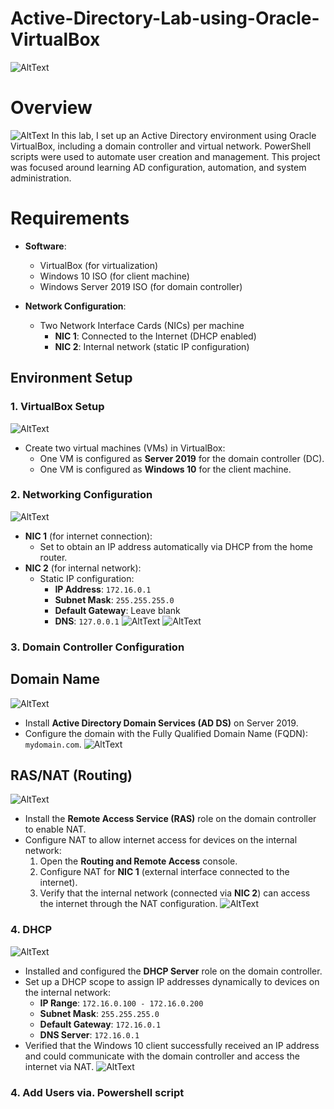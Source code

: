 # Active-Directory-Lab-using-Oracle-VirtualBox

![AltText](ad.png)

# Overview

![AltText](diagram.png)
In this lab, I set up an Active Directory environment using Oracle VirtualBox, including a domain controller and virtual network. PowerShell scripts were used to automate user creation and management. This project was focused around learning AD configuration, automation, and system administration.

# Requirements
- **Software**:
  - VirtualBox (for virtualization)
  - Windows 10 ISO (for client machine)
  - Windows Server 2019 ISO (for domain controller)
  
- **Network Configuration**:
  - Two Network Interface Cards (NICs) per machine
    - **NIC 1**: Connected to the Internet (DHCP enabled)
    - **NIC 2**: Internal network (static IP configuration)

## Environment Setup

### 1. VirtualBox Setup
![AltText](vm_manager.png)
- Create two virtual machines (VMs) in VirtualBox:
  - One VM is configured as **Server 2019** for the domain controller (DC).
  - One VM is configured as **Windows 10** for the client machine.

### 2. Networking Configuration
![AltText](diagram_nic.png)
- **NIC 1** (for internet connection):
  - Set to obtain an IP address automatically via DHCP from the home router.
- **NIC 2** (for internal network):
  - Static IP configuration:
    - **IP Address**: `172.16.0.1`
    - **Subnet Mask**: `255.255.255.0`
    - **Default Gateway**: Leave blank
    - **DNS**: `127.0.0.1`
![AltText](nic_internal.png)
![AltText](nic_config.png)

### 3. Domain Controller Configuration
## Domain Name
![AltText](ad_domain_diagram.png)
- Install **Active Directory Domain Services (AD DS)** on Server 2019.
- Configure the domain with the Fully Qualified Domain Name (FQDN): `mydomain.com`.
![AltText](domain.png)

## RAS/NAT (Routing)
![AltText](routing_diagram.png)
- Install the **Remote Access Service (RAS)** role on the domain controller to enable NAT.
- Configure NAT to allow internet access for devices on the internal network:
  1. Open the **Routing and Remote Access** console.
  2. Configure NAT for **NIC 1** (external interface connected to the internet).
  3. Verify that the internal network (connected via **NIC 2**) can access the internet through the NAT configuration.
![AltText](routing.png)

### 4. DHCP
![AltText](dhcp_diagram.png)
- Installed and configured the **DHCP Server** role on the domain controller.
- Set up a DHCP scope to assign IP addresses dynamically to devices on the internal network:
  - **IP Range**: `172.16.0.100 - 172.16.0.200`
  - **Subnet Mask**: `255.255.255.0`
  - **Default Gateway**: `172.16.0.1`
  - **DNS Server**: `172.16.0.1`
- Verified that the Windows 10 client successfully received an IP address and could communicate with the domain controller and access the internet via NAT.
![AltText](dhcp.png)

### 4. Add Users via. Powershell script



